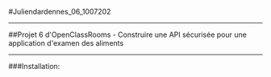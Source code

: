 #Juliendardennes_06_1007202

---

##Projet 6 d'OpenClassRooms - Construire une API sécurisée pour une application d'examen des aliments

---

###Installation:
